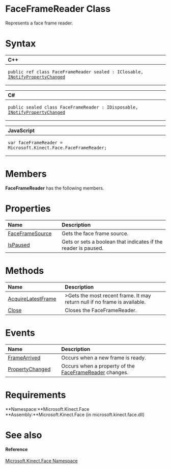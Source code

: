 FaceFrameReader Class  
=====================  

Represents a face frame reader. <span id="syntaxSection"></span>

Syntax  
======  

<table>
<colgroup>
<col width="100%" />
</colgroup>
<thead>
<tr class="header">
<th align="left">C++</th>
</tr>
</thead>
<tbody>
<tr class="odd">
<td align="left"><pre><code>public ref class FaceFrameReader sealed : IClosable, <a href="../Data/INotifyPropertyChanged.md">INotifyPropertyChanged</a></code></pre></td>
</tr>
</tbody>
</table>

<table>
<colgroup>
<col width="100%" />
</colgroup>
<thead>
<tr class="header">
<th align="left">C#</th>
</tr>
</thead>
<tbody>
<tr class="odd">
<td align="left"><pre><code>public sealed class FaceFrameReader : IDisposable, <a href="../Data/INotifyPropertyChanged.md">INotifyPropertyChanged</a></code></pre></td>
</tr>
</tbody>
</table>

<table>
<colgroup>
<col width="100%" />
</colgroup>
<thead>
<tr class="header">
<th align="left">JavaScript</th>
</tr>
</thead>
<tbody>
<tr class="odd">
<td align="left"><pre><code>var faceFrameReader = Microsoft.Kinect.Face.FaceFrameReader;</code></pre></td>
</tr>
</tbody>
</table>

<span id="classMembersSection"></span>

Members  
=======  

**FaceFrameReader** has the following members.  

<span id="publicpropertiesSection"></span>

Properties  
==========  

<table>
<colgroup>
<col width="30%" />
<col width="60%" />
</colgroup>
<thead>
<tr class="header">
<th align="left">Name</th>
<th align="left">Description</th>
</tr>
</thead>
<tbody>
<tr class="odd">
<td align="left"><a href="FaceFrameReader_Class/Properties/FaceFrameSource_Property.md">FaceFrameSource</a></td>
<td align="left">Gets the face frame source.</td>
</tr>
<tr class="even">
<td align="left"><a href="FaceFrameReader_Class/Properties/IsPaused_Property.md">IsPaused</a></td>
<td align="left">Gets or sets a boolean that indicates if the reader is paused.</td>
</tr>
</tbody>
</table>

<span id="publicmethodsSection"></span>

Methods  
=======  

<table>
<colgroup>
<col width="30%" />
<col width="60%" />
</colgroup>
<thead>
<tr class="header">
<th align="left">Name</th>
<th align="left">Description</th>
</tr>
</thead>
<tbody>
<tr class="odd">
<td align="left"><a href="FaceFrameReader_Class/Methods/AcquireLatestFrame_Method.md">AcquireLatestFrame</a></td>
<td align="left">&gt;Gets the most recent frame. It may return null if no frame is available.</td>
</tr>
<tr class="even">
<td align="left"><a href="FaceFrameReader_Class/Methods/Close_Method.md">Close</a></td>
<td align="left">Closes the FaceFrameReader.</td>
</tr>
</tbody>
</table>

<span id="publiceventsSection"></span>

Events  
======  

<table>
<colgroup>
<col width="30%" />
<col width="60%" />
</colgroup>
<thead>
<tr class="header">
<th align="left">Name</th>
<th align="left">Description</th>
</tr>
</thead>
<tbody>
<tr class="odd">
<td align="left"><a href="FaceFrameReader_Class/Events/FrameArrived_Event.md">FrameArrived</a></td>
<td align="left">Occurs when a new frame is ready.</td>
</tr>
<tr class="even">
<td align="left"><a href="FaceFrameReader_Class/Events/PropertyChanged_Event.md">PropertyChanged</a></td>
<td align="left">Occurs when a property of the <a href="">FaceFrameReader</a> changes.</td>
</tr>
</tbody>
</table>

<span id="requirements"></span>

Requirements  
============  

**Namespace:**Microsoft.Kinect.Face  
**Assembly:**Microsoft.Kinect.Face (in microsoft.kinect.face.dll)  

<span id="ID4E4"></span>

See also  
========  

<span id="ID4E6"></span>
#### Reference  

[Microsoft.Kinect.Face Namespace](../Kinect.Face.md)  



<!--Please do not edit the data in the comment block below.-->
<!--
TOCTitle : FaceFrameReader Class
RLTitle : FaceFrameReader Class
KeywordK : FaceFrameReader class, about
HelpPriority : 2
TopicType : apiref
KeywordF : Microsoft.Kinect.Face.FaceFrameReader
KeywordF : FaceFrameReader
KeywordF : Microsoft.Kinect.Face.FaceFrameReader
KeywordA : T:Microsoft.Kinect.Face.FaceFrameReader
AssetID : T:Microsoft.Kinect.Face.FaceFrameReader
Locale : en-us
CommunityContent : 1
APIType : Managed
APILocation : microsoft.kinect.face.dll
APIName : Microsoft.Kinect.Face.FaceFrameReader
TargetOS : Windows
TopicType : kbSyntax
DevLang : VB
DevLang : CSharp
DevLang : JavaScript
DevLang : C++
DocSet : K4Wv2
ProjType : K4Wv2Proj
Technology : Kinect for Windows
Product : Kinect for Windows SDK v2
productversion : 20
-->
